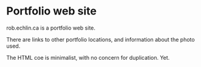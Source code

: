 # Portfolio web site

rob.echlin.ca is a portfolio web site.

There are links to other portfolio locations, 
and information about the photo used.

The HTML coe is minimalist, with no concern for duplication. Yet.

